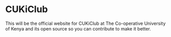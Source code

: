 # CUKiClub
This will be the official website for CUKiClub  at The Co-operative University of Kenya and its open source so you can contribute to  make it better.
